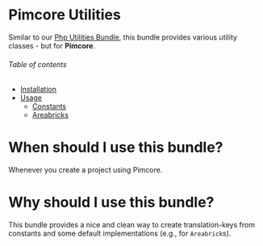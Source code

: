 # Pimcore Utilities
Similar to our [Php Utilities Bundle](https://github.com/passioneight/php-utilities), this bundle provides
various utility classes - but for **Pimcore**.

###### Table of contents
- [Installation](/documentation/10_installation.md)
- [Usage](/documentation/20_usage.md)
    - [Constants](/documentation/20_usage.md#constants)
    - [Areabricks](/documentation/20_usage.md#areabricks)

# When should I use this bundle?
Whenever you create a project using Pimcore.

# Why should I use this bundle?
This bundle provides a nice and clean way to create translation-keys from constants and some default implementations
(e.g., for `Areabrick`s).